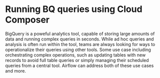 # Running BQ queries using Cloud Composer

BigQuery is a poweful analytics tool, capable of storing large amounts of data and running complex queries in seconds. While ad hoc queries and analysis is often run within the tool, teams are always looking for ways to operationalize their queries using other tools. Some use case including orchestrating complex operations, such as updating tables with new records to avoid full table queries or simply managing their scheduled queries from a central tool. Airflow can address both of these use cases and more.
